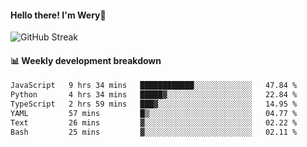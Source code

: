 #### Hello there! I'm Wery👋


![GitHub Streak](https://github-readme-streak-stats.herokuapp.com/?user=weryzebra-yue&theme=swift&hide_border=false&include_all_commits=true)



#### 📊 Weekly development breakdown
<!--START_SECTION:waka-->

```txt
JavaScript   9 hrs 34 mins   ████████████░░░░░░░░░░░░░   47.84 %
Python       4 hrs 34 mins   █████▓░░░░░░░░░░░░░░░░░░░   22.84 %
TypeScript   2 hrs 59 mins   ███▓░░░░░░░░░░░░░░░░░░░░░   14.95 %
YAML         57 mins         █▒░░░░░░░░░░░░░░░░░░░░░░░   04.77 %
Text         26 mins         ▓░░░░░░░░░░░░░░░░░░░░░░░░   02.22 %
Bash         25 mins         ▓░░░░░░░░░░░░░░░░░░░░░░░░   02.11 %
```

<!--END_SECTION:waka-->

